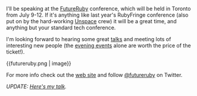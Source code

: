 I'll be speaking at the [FutureRuby][10] conference, which will be held in
Toronto from July 9-12. If it's anything like last year's RubyFringe
conference (also put on by the hard-working [Unspace][11] crew) it will be a
great time, and anything but your standard tech conference.

   [10]: http://futureruby.com/
   [11]: http://unspace.ca/

I'm looking forward to hearing some great [talks][12] and meeting lots of
interesting new people (the [evening events][13] alone are worth the price of
the ticket!).

   [12]: http://futureruby.com/panels/
   [13]: http://futureruby.com/parties/

{{futureruby.png | image}}

For more info check out the [web site][15] and follow [@futureruby][16] on
Twitter.

   [15]: http://futureruby.com
   [16]: http://twitter.com/futureruby

_UPDATE: [Here's my talk](http://www.infoq.com/presentations/dowman-scalability)._
